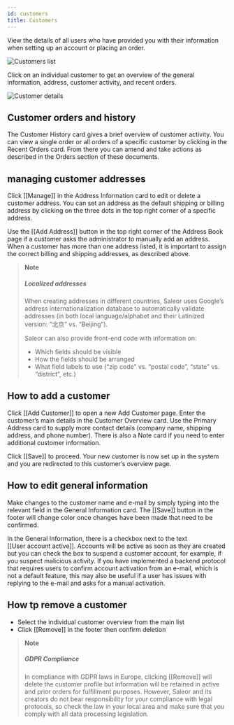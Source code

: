 ```yaml
---
id: customers
title: Customers
---
```


View the details of all users who have provided you with their information when setting up an account or placing an order.

![Customers list](assets/dashboard-customers/1.png)

Click on an individual customer to get an overview of the general information, address, customer activity, and recent orders.

![Customer details](assets/dashboard-customers/2.jpg)


## Customer orders and history

The Customer History card gives a brief overview of customer activity. You can view a single order or all orders of a specific customer by clicking in the Recent Orders card. From there you can amend and take actions as described in the Orders section of these documents.


## managing customer addresses

Click [[Manage]] in the Address Information card to edit or delete a customer address. You can set an address as the default shipping or billing address by clicking on the three dots in the top right corner of a specific address. 

Use the [[Add&nbsp;Address]] button in the top right corner of the Address Book page if a customer asks the administrator to manually add an address. When a customer has more than one address listed, it is important to assign the correct billing and shipping addresses, as described above.

> **Note** 
>
> ##### Localized addresses
>
> When creating addresses in different countries, Saleor uses Google’s address internationalization database to automatically validate addresses (in both local language/alphabet and their Latinized version: “北京” vs. “Beijing”).
> 
> Saleor can also provide front-end code with information on:
>
> - Which fields should be visible
> - How the fields should be arranged
> - What field labels to use (“zip code” vs. “postal code”, “state” vs. “district”, etc.)


## How to add a customer

Click [[Add Customer]] to open a new Add Customer page. Enter the customer’s main details in the Customer Overview card. Use the Primary Address card to supply more contact details (company name, shipping address, and phone number). There is also a Note card if you need to enter additional customer information. 


Click [[Save]] to proceed. Your new customer is now set up in the system and you are redirected to this customer’s overview page.


## How to edit general information

Make changes to the customer name and e-mail by simply typing into the relevant field in the General Information card. The [[Save]] button in the footer will change color once changes have been made that need to be confirmed.

In the General Information, there is a checkbox next to the text [[User&nbsp;account&nbsp;active]]. Accounts will be active as soon as they are created but you can check the box to suspend a customer account, for example, if you suspect malicious activity. If you have implemented a backend protocol that requires users to confirm account activation from an e-mail, which is not a default feature, this may also be useful if a user has issues with replying to the e-mail and asks for a manual activation.


## How tp remove a customer

- Select the individual customer overview from the main list
- Click [[Remove]] in the footer then confirm deletion

> **Note** 
>
> ##### GDPR Compliance 
>
> In compliance with GDPR laws in Europe, clicking [[Remove]] will delete the customer profile but information will be retained in active and prior orders for fulfillment purposes. However, Saleor and its creators do not bear responsibility for your compliance with legal protocols, so check the law in your local area and make sure that you comply with all data processing legislation.


